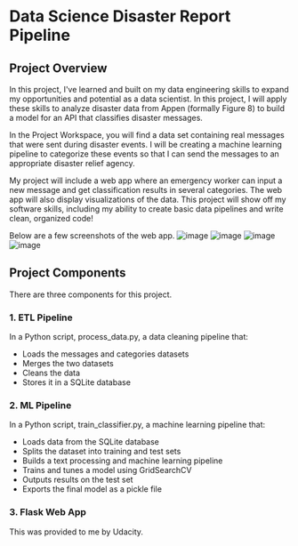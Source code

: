 # Data Science Disaster Report Pipeline
## Project Overview
In this project, I've learned and built on my data engineering skills to expand my opportunities and potential as a data scientist. In this project, I will apply these skills to analyze disaster data from Appen (formally Figure 8) to build a model for an API that classifies disaster messages.

In the Project Workspace, you will find a data set containing real messages that were sent during disaster events. I will be creating a machine learning pipeline to categorize these events so that I can send the messages to an appropriate disaster relief agency.

My project will include a web app where an emergency worker can input a new message and get classification results in several categories. The web app will also display visualizations of the data. This project will show off my software skills, including my ability to create basic data pipelines and write clean, organized code!

Below are a few screenshots of the web app.
![image](https://github.com/ali-who/Data_Science_Disaster_Report_Pipeline/assets/126905703/fb490304-a3ef-42cb-972e-6d5a89ffbccb)
![image](https://github.com/ali-who/Data_Science_Disaster_Report_Pipeline/assets/126905703/c49d4c0a-0876-4c7c-99d0-7ea7896fd82b)
![image](https://github.com/ali-who/Data_Science_Disaster_Report_Pipeline/assets/126905703/834d673e-164b-4a20-8ccb-357bbd1a0706)
![image](https://github.com/ali-who/Data_Science_Disaster_Report_Pipeline/assets/126905703/5e9c6a3b-3f8a-4ba8-b125-9beeb2837077)

## Project Components
There are three components for this project.

### 1. ETL Pipeline
In a Python script, process_data.py, a data cleaning pipeline that:

- Loads the messages and categories datasets
- Merges the two datasets
- Cleans the data
- Stores it in a SQLite database
### 2. ML Pipeline
In a Python script, train_classifier.py, a machine learning pipeline that:
- Loads data from the SQLite database
- Splits the dataset into training and test sets
- Builds a text processing and machine learning pipeline
- Trains and tunes a model using GridSearchCV
- Outputs results on the test set
- Exports the final model as a pickle file
### 3. Flask Web App
This was provided to me by Udacity.
